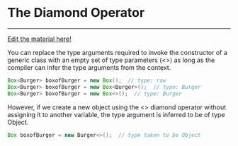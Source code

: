 <br> 

# The Diamond Operator
<hr>

<!-- DO NOT DELETE THIS LINK AND PLEASE WRITE BELOW THIS LINK-->
[Edit the material here!](https://github.com/nus-cs2030/1920-s2/edit/master/contents/textbook/lecture05/staticGenerics/staticGenerics.md)
<!-- DO NOT DELETE THIS LINK AND PLEASE WRITE BELOW THIS LINK-->

You can replace the type arguments required to invoke the constructor of a generic class with an empty set of type parameters (<>) as long as the compiler can infer the type arguments from the context.  

```java
Box<Burger> boxofBurger = new Box();  // type: raw
Box<Burger> boxofBurger = new Box<Burger>();  // type: Burger
Box<Burger> boxofBurger = new Box<>();  // type: Burger
```

However, if we create a new object using the <> diamond operator without assigning it to another variable, the type argument is inferred to be of type Object.

```java
Box boxofBurger = new Burger<>();  // type taken to be Object
```  
